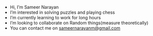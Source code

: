 - Hi, I’m Sameer Narayan
-  I’m interested in solving puzzles and playing chess
-  I’m currently learning to work for long hours
-  I’m looking to collaborate on Random things(measure theoretically)
-  You can contact me on sameernarayanm@gmail.com

<!---
SameerNarayan2048/SameerNarayan2048 is a ✨ special ✨ repository because its `README.md` (this file) appears on your GitHub profile.
You can click the Preview link to take a look at your changes.
--->
